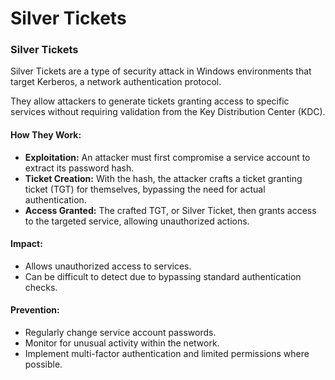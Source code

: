 # Silver Tickets

### Silver Tickets

Silver Tickets are a type of security attack in Windows environments that target Kerberos, a network authentication protocol.&#x20;

They allow attackers to generate tickets granting access to specific services without requiring validation from the Key Distribution Center (KDC).

#### How They Work:

* **Exploitation:** An attacker must first compromise a service account to extract its password hash.
* **Ticket Creation:** With the hash, the attacker crafts a ticket granting ticket (TGT) for themselves, bypassing the need for actual authentication.
* **Access Granted:** The crafted TGT, or Silver Ticket, then grants access to the targeted service, allowing unauthorized actions.

#### Impact:

* Allows unauthorized access to services.
* Can be difficult to detect due to bypassing standard authentication checks.

#### Prevention:

* Regularly change service account passwords.
* Monitor for unusual activity within the network.
* Implement multi-factor authentication and limited permissions where possible.
